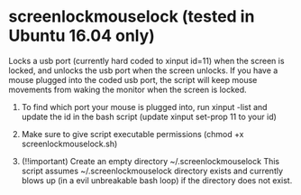 # screenlockmouselock (tested in Ubuntu 16.04 only)
Locks a usb port (currently hard coded to xinput id=11) when the screen is locked, and unlocks the usb port when the screen unlocks.
If you have a mouse plugged into the coded usb port, the script will keep mouse movements from waking the monitor when the screen is locked.


1. To find which port your mouse is plugged into, run xinput -list and update the id in the bash script (update xinput set-prop 11 to your id)

2. Make sure to give script executable permissions (chmod +x screenlockmouselock.sh)

3. (!!important) Create an empty directory ~/.screenlockmouselock
This script assumes ~/.screenlockmouselock directory exists and currently blows up (in a evil unbreakable bash loop) if the directory does not exist.
